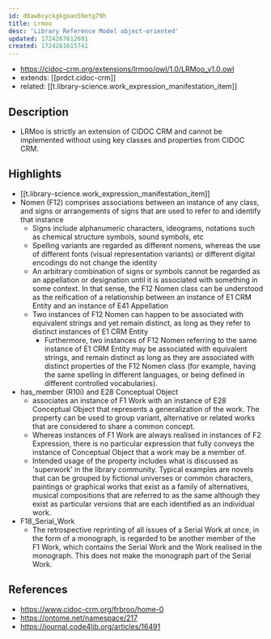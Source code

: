 ```yaml
---
id: d8aw6cyckgkgoan59otg79h
title: Lrmoo
desc: 'Library Reference Model object-oriented'
updated: 1724267612691
created: 1724261615741
---
```


- https://cidoc-crm.org/extensions/lrmoo/owl/1.0/LRMoo_v1.0.owl
- extends: [[prdct.cidoc-crm]]
- related: [[t.library-science.work_expression_manifestation_item]]

## Description

- LRMoo is strictly an extension of CIDOC CRM and cannot be implemented without using key classes and properties from CIDOC CRM.

## Highlights

- [[t.library-science.work_expression_manifestation_item]]
- Nomen (F12) comprises associations between an instance of any class, and signs or arrangements of signs that are used to refer to and identify that instance
  - Signs include alphanumeric characters, ideograms, notations such as chemical structure symbols, sound symbols, etc
  - Spelling variants are regarded as different nomens, whereas the use of different fonts (visual representation variants) or different digital encodings do not change the identity
  - An arbitrary combination of signs or symbols cannot be regarded as an appellation or designation until it is associated with something in some context. In that sense, the F12 Nomen class can be understood as the reification of a relationship between an instance of E1 CRM Entity and an instance of E41 Appellation
  - Two instances of F12 Nomen can happen to be associated with equivalent strings and yet remain distinct, as long as they refer to distinct instances of E1 CRM Entity
    - Furthermore, two instances of F12 Nomen referring to the same instance of E1 CRM Entity may be associated with equivalent strings, and remain distinct as long as they are associated with distinct properties of the F12 Nomen class (for example, having the same spelling in different languages, or being defined in different controlled vocabularies).
- has_member (R10i) and E28 Conceptual Object
  - associates an instance of F1 Work with an instance of E28 Conceptual Object that represents a generalization of the work. The property can be used to group variant, alternative or related works that are considered to share a common concept.
  - Whereas instances of F1 Work are always realised in instances of F2 Expression, there is no particular expression that fully conveys the instance of Conceptual Object that a work may be a member of.
  - Intended usage of the property includes what is discussed as 'superwork' in the library community. Typical examples are novels that can be grouped by fictional universes or common characters, paintings or graphical works that exist as a family of alternatives, musical compositions that are referred to as the same although they exist as particular versions that are each identified as an individual work.
- F18_Serial_Work 
  - The retrospective reprinting of all issues of a Serial Work at once, in the form of a monograph, is regarded to be another member of the F1 Work, which contains the Serial Work and the Work realised in the monograph. This does not make the monograph part of the Serial Work.

## References

- https://www.cidoc-crm.org/frbroo/home-0
- https://ontome.net/namespace/217
- https://journal.code4lib.org/articles/16491